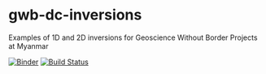 # gwb-dc-inversions
Examples of 1D and 2D inversions for Geoscience Without Border Projects at Myanmar

[![Binder](https://mybinder.org/badge_logo.svg)](https://mybinder.org/v2/gh/simpeg-research/gwb-dc-inversions/master?filepath=notebooks%2Findex.ipynb)
[![Build Status](https://travis-ci.org/simpeg-research/gwb-dc-inversions.svg?branch=master)](https://travis-ci.org/simpeg-research/gwb-dc-inversions)
